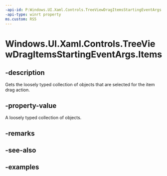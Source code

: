 ```yaml
---
-api-id: P:Windows.UI.Xaml.Controls.TreeViewDragItemsStartingEventArgs.Items
-api-type: winrt property
ms.custom: RS5
---
```


<!-- Property syntax.
public IVector<object> Items { get; }
-->

# Windows.UI.Xaml.Controls.TreeViewDragItemsStartingEventArgs.Items

## -description

Gets the loosely typed collection of objects that are selected for the item drag action.

## -property-value

A loosely typed collection of objects.

## -remarks

## -see-also

## -examples

